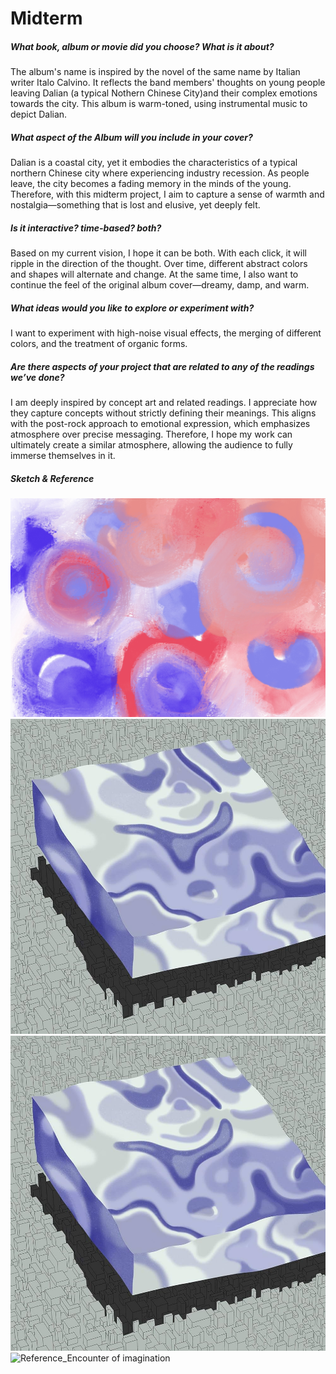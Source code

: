 # Midterm

##### What book, album or movie did you choose? What is it about?
The album's name is inspired by the novel of the same name by Italian writer Italo Calvino. It reflects the band members' thoughts on young people leaving Dalian (a typical Nothern Chinese City)and their complex emotions towards the city. This album is warm-toned, using instrumental music to depict Dalian.

##### What aspect of the Album will you include in your cover?
Dalian is a coastal city, yet it embodies the characteristics of a typical northern Chinese city where experiencing industry recession. As people leave, the city becomes a fading memory in the minds of the young. Therefore, with this midterm project, I aim to capture a sense of warmth and nostalgia—something that is lost and elusive, yet deeply felt.

##### Is it interactive? time-based? both?
Based on my current vision, I hope it can be both. With each click, it will ripple in the direction of the thought. Over time, different abstract colors and shapes will alternate and change. At the same time, I also want to continue the feel of the original album cover—dreamy, damp, and warm.

##### What ideas would you like to explore or experiment with?
I want to experiment with high-noise visual effects, the merging of different colors, and the treatment of organic forms.

##### Are there aspects of your project that are related to any of the readings we’ve done?
I am deeply inspired by concept art and related readings. I appreciate how they capture concepts without strictly defining their meanings. This aligns with the post-rock approach to emotional expression, which emphasizes atmosphere over precise messaging. Therefore, I hope my work can ultimately create a similar atmosphere, allowing the audience to fully immerse themselves in it.

##### Sketch & Reference
![Sketch](./Sketch.jpg)
![Reference_Invisible City](./InvisibleCity.jpg)
![Reference_Invisible City](./InvisibleCity.jpg)
![Reference_Encounter of imagination](./Encounterofimagination.png)

